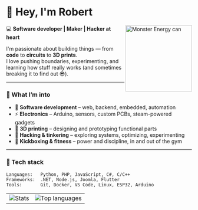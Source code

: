 # 👋 Hey, I'm Robert

<img align="right" src="https://images.unsplash.com/photo-1634693654243-a4f03785cba4?fm=jpg&q=60&w=3000&ixlib=rb-4.1.0&ixid=M3wxMjA3fDB8MHxzZWFyY2h8M3x8bW9uc3RlciUyMGVuZXJneSUyMGRyaW5rfGVufDB8fDB8fHww" width="180" alt="Monster Energy can" />

💻 **Software developer | Maker | Hacker at heart**

I'm passionate about building things — from **code** to **circuits** to **3D prints**.  
I love pushing boundaries, experimenting, and learning how stuff really works (and sometimes breaking it to find out 😎).

---

### 🧠 What I’m into
- 🧰 **Software development** – web, backend, embedded, automation  
- ⚡ **Electronics** – Arduino, sensors, custom PCBs, steam-powered gadgets  
- 🧩 **3D printing** – designing and prototyping functional parts  
- 🔐 **Hacking & tinkering** – exploring systems, optimizing, experimenting  
- 🥊 **Kickboxing & fitness** – power and discipline, in and out of the gym  

---

### 🔧 Tech stack
```text
Languages:   Python, PHP, JavaScript, C#, C/C++
Frameworks:  .NET, Node.js, Joomla, Flutter
Tools:       Git, Docker, VS Code, Linux, ESP32, Arduino
```

<table align="center">
  <tr>
    <td><img src="https://github-readme-stats.vercel.app/api?username=RobertVanthul&show_icons=true&bg_color=0d1117&title_color=00ff88&text_color=ffffff&icon_color=00ff88&hide_border=true&hide_rank=true" alt="Stats" /></td>
    <td><img src="https://github-readme-stats.vercel.app/api/top-langs/?username=RobertVanthul&layout=compact&theme=dark&hide_border=true" alt="Top languages" /></td>
  </tr>
</table>
